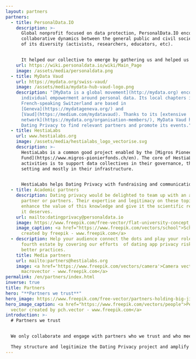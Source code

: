 ```yaml
---
layout: partners
partners:
  - title: PersonalData.IO
    description: >-
      Global nonprofit focused on data protection, PersonalData.IO encourages
      collaborative dynamics between the general public and civil society in all
      of its diversity (activists, researchers, educators, etc).


      It helped our collective to emerge by gathering us and helped us to think together. Its wiki platform provided us with the structure we needed to start working on dating app data (giving us access to store, manage and access structured data).
    url: https://wiki.personaldata.io/wiki/Main_Page
    image: /assets/media/personaldata.png
  - title: MyData Vaud
    url: https://mydata.org/swiss-vaud/
    image: /assets/media/mydata-hub-vaud-logo.png
    description: "[MyData is a global movement](http://mydata.org) encouraging
      individual empowerment around personal data. Its local chapters in
      French-speaking Switzerland are based in
      [Geneva](https://mydatageneva.org/) and
      [Vaud](https://medium.com/mydatavaud). Thanks to its [extensive
      network](https://mydata.org/organisation-members/), MyData Vaud helps
      Dating Privacy to find relevant partners and promote its events."
  - title: HestiaLabs
    url: www.hestialabs.org
    image: /assets/media/hestialabs_logo_vectorise.svg
    description: >-
      HestiaLabs is a common good project enabled by the [Migros Pioneer
      Fund](https://www.migros-pionierfonds.ch/en). The core of HestiaLabs’
      activities is to support data collectives in their governance, their goal
      setting and mostly in their infrastructure.


      HestiaLabs helps Dating Privacy with fundraising and communication. Above all, it does the hard work of analysing the data collected and turning it into actionable insights.
  - title: Academic partners
    description: Dating privacy would be delighted to team up with an academic
      partner or partners. Their expertise and legitimacy on these topics would
      enhance the value of this knowledge and give it the scientific resonance
      it deserves.
    url: mailto:datingprivacy@personaldata.io
    image: https://www.freepik.com/free-vector/flat-university-concept_4565883.htm#page=1&query=academic&position=0
    image_caption: <a href="https://www.freepik.com/vectors/school">School vector
      created by freepik - www.freepik.com</a>
  - description: Help your audience connect the dots and play your role as the
      fourth estate by covering our efforts  of dating app privacy risks and
      better practices.
    title: Media partners
    url: mailto:partners@hestialabs.org
    image: <a href='https://www.freepik.com/vectors/camera'>Camera vector created by
      macrovector - www.freepik.com</a>
permalink: /en/partners/index.html
inverse: true
title: Partners
hero: "**Partners we trust**"
hero_image: https://www.freepik.com/free-vector/partners-holding-big-jigsaw-puzzle-pieces_7732651.htm
hero_image_caption: <a href="https://www.freepik.com/vectors/people">People
  vector created by pch.vector - www.freepik.com</a>
introduction: >-
  # Partners we trust


  We only collaborate and engage with partners who we trust and who meet our [ethical chart](https://dating-privacy.hestialabs.org/en/ethics/).

  They structure and legitimize the Dating Privacy project and amplify its results to establish it in the long term.
---
```

